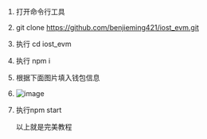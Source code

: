 1. 打开命令行工具
2. git clone https://github.com/benjieming421/iost_evm.git
3. 执行 cd iost_evm
4. 执行 npm i
5. 根据下面图片填入钱包信息
6. ![image](https://github.com/benjieming421/iost_evm/assets/39157935/dfbbd5a9-59c8-4c4c-b739-25eed4d46587)
7. 执行npm start

   以上就是完美教程
